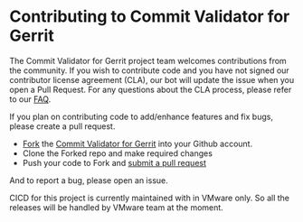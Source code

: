 # Contributing to Commit Validator for Gerrit

The Commit Validator for Gerrit project team welcomes contributions from the community. If you wish to contribute code and you have not signed our contributor license agreement (CLA), our bot will update the issue when you open a Pull Request. For any questions about the CLA process, please refer to our [FAQ](https://cla.vmware.com/faq).

If you plan on contributing code to add/enhance features and fix bugs, please create a pull request.

 - [Fork](https://help.github.com/articles/fork-a-repo/) the [Commit Validator for Gerrit](https://github.com/vmware/commit-validator-for-gerrit) into your Github account.
 - Clone the Forked repo and make required changes
 - Push your code to Fork and [submit a pull request](https://help.github.com/articles/creating-a-pull-request-from-a-fork/)


And to report a bug, please open an issue.

CICD for this project is currently maintained with in VMware only. 
So all the releases will be handled by VMware team at the moment.